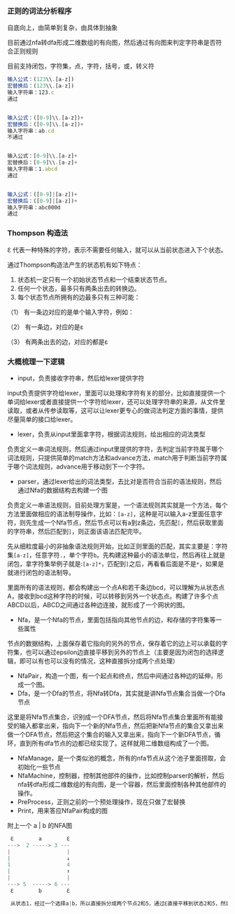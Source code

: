 ### 正则的词法分析程序

自底向上，由简单到复杂，由具体到抽象

目前通过nfa转dfa形成二维数组的有向图，然后通过有向图来判定字符串是否符合正则规则

目前支持闭包，字符集，点，字符，括号，或，转义符

```javascript
输入公式：(123\\.[a-z])
宏替换后：(123\\.[a-z])
输入字符串：123.c
通过


输入公式：([0-9]\\.[a-z])+
宏替换后：([0-9]\\.[a-z])+
输入字符串：ab.cd
不通过


输入公式：[0-9]\\.[a-z]+
宏替换后：[0-9]\\.[a-z]+
输入字符串：1.abcd
通过


输入公式：([0-9]|[a-z])+
宏替换后：([0-9]|[a-z])+
输入字符串：abc000d
通过
```



### Thompson 构造法

ℇ 代表一种特殊的字符，表示不需要任何输入，就可以从当前状态进入下个状态。

通过Thompson构造法产生的状态机有如下特点：

1. 状态机一定只有一个初始状态节点和一个结束状态节点。
2. 任何一个状态，最多只有两条出去的转换边。
3. 每个状态节点所拥有的边最多只有三种可能：

（1）  有一条边对应的是单个输入字符，例如：

（2）  有一条边，对应的是ε

（3）  有两条出去的边，对应的都是ε



### 大概梳理一下逻辑

- input，负责接收字符串，然后给lexer提供字符

input负责提供字符给lexer，里面可以处理和字符有关的部分，比如直接提供一个单词给lexer或者直接提供一个字符给lexer，还可以处理字符串的来源，从文件里读取，或者从传参读取等，这可以让lexer更专心的做词法判定方面的事情，提供尽量简单的接口给lexer。

- lexer，负责从input里面拿字符，根据词法规则，给出相应的词法类型

负责定义一串词法规则，然后通过input里提供的字符，去判定当前字符属于哪个词法规则，只提供简单的match方法和advance方法，match用于判断当前字符属于哪个词法规则，advance用于移动到下一个字符。

- parser，通过lexer给出的词法类型，去比对是否符合当前的语法规则，然后通过Nfa的数据结构去构建一个图

负责定义一串语法规则，目前处理方案是，一个语法规则其实就是一个方法，每个方法里面做相应的语法制导操作，比如：`[a-z]`，这种是可以输入a-z里面任意字符，则先生成一个Nfa节点，然后节点可以有a到z条边，先匹配`[`，然后获取里面的字符串，然后匹配到`]`，则正面该语法匹配完毕。

先从细粒度最小的非抽象语法规则开始，比如正则里面的匹配，其实主要是：字符集`[a-z]`，任意字符`.`，单个字符`b`。先构建这种最小的语法单位，然后再往上就是闭包，拿字符集举例子就是:`[a-z]*`，匹配到`]`之后，再看看后面是不是`*`，如果是就进行闭包的语法制导。

里面所有的语法规则，都会构建出一个点A和若干条边bcd，可以理解为从状态点A，接收到bcd这种字符的时候，可以转移到另外一个状态点。构建了许多个点ABCD以后，ABCD之间通过各种边连接，就形成了一个网状的图。

- Nfa，是一个Nfa的节点，里面包括指向其他节点的边，和存储的字符集等一些属性

节点的数据结构，上面保存着它指向的另外的节点，保存着它的边上可以承载的字符集，也可以通过epsilon边直接平移到另外的节点上（主要是因为闭包的选择逻辑，即可以有也可以没有的情况，这种直接拆分成两个点处理）

- NfaPair，构造一个图，有一个起点和终点，然后中间通过各种边的延伸，形成一个图。
- Dfa，是一个Dfa的节点，将Nfa转Dfa，其实就是讲Nfa节点集合当做一个Dfa节点

这里是将Nfa节点集合，识别成一个DFA节点，然后将Nfa节点集合里面所有能接受的输入都拿出来，指向下一个新的Nfa节点，然后把新Nfa节点的集合又拿出来做一个DFA节点，然后把这个集合的输入又拿出来，指向下一个新DFA节点，循环，直到所有dfa节点的边都已经实现了。这样就用二维数组构成了一个图。

- NfaManage，是一个类似池的概念，所有的nfa节点从这个池子里面捞取，会初始化一些节点
- NfaMachine，控制器，控制其他部件的操作，比如控制parser的解析，然后nfa转dfa形成二维数组的有向图，是一个容器，然后里面控制各种其他部件的操作。
- PreProcess，正则之前的一个预处理操作，现在只做了宏替换
- Print，用来答应NfaPair构成的图



附上一个 a | b 的NFA图

```javascript
 ℇ        a        ℇ
--->  2 -----> 3 ---
|                  |
|                  ↓
1                  4
|                  ↑
|                  |
---> 5  -----> 6 ---
 ℇ        b        ℇ

 从状态1，经过一个选择a|b，所以直接拆分成两个节点2和5，通过ℇ直接平移到状态2和5，然后进行相应的a或者b的输入，则再移动到状态3或者6，然后再通过ℇ，移动到4。
```
